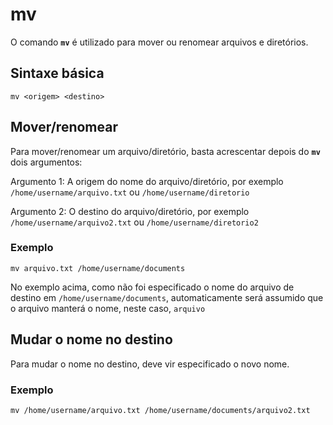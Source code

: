 # mv

O comando __`mv`__ é utilizado para mover ou renomear arquivos e diretórios.
## Sintaxe básica
```
mv <origem> <destino>
```
## Mover/renomear

Para mover/renomear um arquivo/diretório, basta acrescentar depois do __`mv`__ dois argumentos:

Argumento 1: A origem do nome do arquivo/diretório, por exemplo `/home/username/arquivo.txt` ou `/home/username/diretorio`

Argumento 2: O destino do arquivo/diretório, por exemplo
`/home/username/arquivo2.txt` ou `/home/username/diretorio2`
### Exemplo
```
mv arquivo.txt /home/username/documents
```
No exemplo acima, como não foi especificado o nome do arquivo de destino em `/home/username/documents`, automaticamente será assumido que o arquivo manterá o nome, neste caso, `arquivo`
## Mudar o nome no destino

Para mudar o nome no destino, deve vir especificado o novo nome.
### Exemplo
```
mv /home/username/arquivo.txt /home/username/documents/arquivo2.txt
```